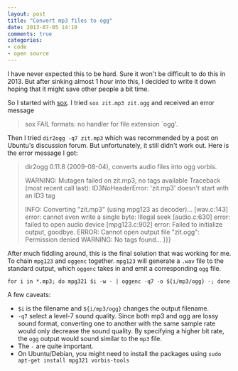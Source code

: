 ```yaml
---
layout: post
title: "Convert mp3 files to ogg"
date: 2013-07-05 14:10
comments: true
categories: 
- code
- open source
---
```


I have never expected this to be hard. Sure it won't be difficult to do this in 2013. But after sinking almost 1 hour into this, I decided to write it down hoping that it might save other people a bit time. 

So I started with [sox](sox.sourceforge.net/). I tried `sox zit.mp3 zit.ogg` and received an error message
> sox FAIL formats: no handler for file extension `ogg'. 

Then I tried `dir2ogg -q7 zit.mp3` which was recommended by a post on Ubuntu's discussion forum. But unfortunately, it still didn't work out. Here is the error message I got: 

> dir2ogg 0.11.8 (2009-08-04), converts audio files into ogg vorbis.
> 
> WARNING: Mutagen failed on zit.mp3, no tags available
> Traceback (most recent call last):
> ID3NoHeaderError: 'zit.mp3' doesn't start with an ID3 tag
> 
> INFO: Converting "zit.mp3" (using mpg123 as decoder)...
> [wav.c:143] error: cannot even write a single byte: Illegal seek
> [audio.c:630] error: failed to open audio device
> [mpg123.c:902] error: Failed to initialize output, goodbye.
> ERROR: Cannot open output file "zit.ogg": Permission denied
> WARNING: No tags found...
}}}

After much fiddling around, this is the final solution that was working for me. To chain `mpg123` and `oggenc` together. `mpg123` will generate a `.wav`  file to the standard output, which `oggenc` takes in and emit a corresponding `ogg` file. 

`for i in *.mp3; do mpg321 $i -w - | oggenc -q7 -o ${i/mp3/ogg} -; done`

A few caveats: 

- `$i` is the filename and `${i/mp3/ogg}` changes the output filename. 
- `-q7` select a level-7 sound quality. Since both mp3 and ogg are lossy sound format, converting one to another with the same sample rate would only decrease the sound quality. By specifying a higher bit rate, the `ogg` output would sound similar to the `mp3` file. 
- The `-` are quite important. 
- On Ubuntu/Debian, you might need to install the packages using `sudo apt-get install mpg321 vorbis-tools`
